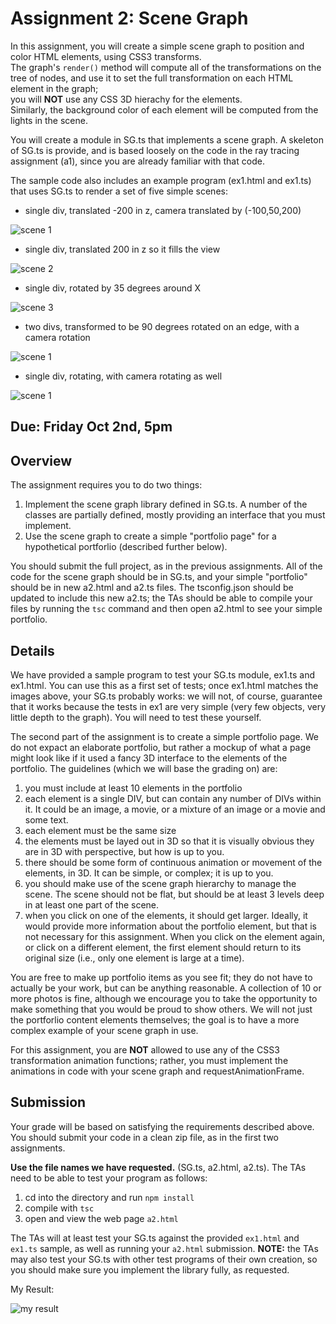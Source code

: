 # Assignment 2: Scene Graph

In this assignment, you will create a simple scene graph to position and color HTML elements,
using CSS3 transforms.  
The graph's ```render()``` method will compute all of the transformations on the tree of nodes, 
and  use it to set the full transformation on each HTML element in the graph;  
you will **NOT** use any CSS 3D hierachy for the elements.  
Similarly, the background color of each element will be computed from the lights in the scene.

You will create a module in SG.ts that implements a scene graph.  A skeleton of SG.ts is provide,
and is based loosely on the code in the ray tracing assignment (a1), since you are already 
familiar with that code.
 
The sample code also includes an example program (ex1.html and ex1.ts) that uses SG.ts to render a set of five simple
scenes:

- single div, translated -200 in z, camera translated by (-100,50,200)

![scene 1](https://github.gatech.edu/pages/cs3451f15/a2/img/ex1a.png)

- single div, translated 200 in z so it fills the view

![scene 2](https://github.gatech.edu/pages/cs3451f15/a2/img/ex1b.png)

- single div, rotated by 35 degrees around X

![scene 3](https://github.gatech.edu/pages/cs3451f15/a2/img/ex1c.png)

- two divs, transformed to be 90 degrees rotated on an edge, with a camera rotation

![scene 1](https://github.gatech.edu/pages/cs3451f15/a2/img/ex1d.png)

- single div, rotating, with camera rotating as well

![scene 1](https://github.gatech.edu/pages/cs3451f15/a2/img/ex1e.gif)

## Due: Friday Oct 2nd, 5pm

## Overview 

The assignment requires you to do two things:

1. Implement the scene graph library defined in SG.ts.  A number of the classes are partially defined, mostly providing an interface that you must implement.  
2. Use the scene graph to create a simple "portfolio page" for a hypothetical portforlio (described further below).

You should submit the full project, as in the previous assignments.  All of the code for the scene graph should be in SG.ts, and your simple "portfolio" should be in new a2.html and a2.ts files.  The tsconfig.json should be updated to include this new a2.ts;  the TAs should be able to compile your files by running the ```tsc``` command and then open a2.html to see your simple portfolio.

## Details

We have provided a sample program to test your SG.ts module, ex1.ts and ex1.html.  You can use this as a first set of tests;  once ex1.html matches the images above, your SG.ts probably works:  we will not, of course, guarantee that it works because the tests in ex1 are very simple (very few objects, very little depth to the graph).  You will need to test these yourself.

The second part of the assignment is to create a simple portfolio page.  We do not expact an elaborate portfolio, but rather a mockup of what a page might look like if it used a fancy 3D interface to the elements of the portfolio.  The guidelines (which we will base the grading on) are:

1. you must include at least 10 elements in the portfolio
2. each element is a single DIV, but can contain any number of DIVs within it.  It could be an image, a movie, or a mixture of an image or a movie and some text.
3. each element must be the same size
4. the elements must be layed out in 3D so that it is visually obvious they are in 3D with perspective, but how is up to you.
5. there should be some form of continuous animation or movement of the elements, in 3D.  It can be simple, or complex;  it is up to you. 
6. you should make use of the scene graph hierarchy to manage the scene.  The scene should not be flat, but should be at least 3 levels deep in at least one part of the scene.
6. when you click on one of the elements, it should get larger.  Ideally, it would provide more information about the portfolio element, but that is not necessary for this assignment.  When you click on the element again, or click on a different element, the first element should return to its original size (i.e., only one element is large at a time).

You are free to make up portfolio items as you see fit;  they do not have to actually be your work, but can be anything reasonable.  A collection of 10 or more photos is fine, although we encourage you to take the opportunity to make something that you would be proud to show others.  We will not just the portforlio content elements themselves; the goal is to have a more complex example of your scene graph in use.

For this assignment, you are **NOT** allowed to use any of the CSS3 transformation animation functions;  rather, you must implement the animations in code with your scene graph and requestAnimationFrame.

## Submission

Your grade will be based on satisfying the requirements described above.  You should submit your code in a clean zip file, as in the first two assignments.

**Use the file names we have requested.** (SG.ts, a2.html, a2.ts).  The TAs need to be able to test your program as follows:

1. cd into the directory and run ```npm install```
2. compile with ```tsc```
3. open and view the web page ```a2.html```

The TAs will at least test your SG.ts against the provided ```ex1.html``` and ```ex1.ts``` sample, as 
well as running your ```a2.html``` submission.  **NOTE:** the TAs may also test your SG.ts with other test programs of their own creation, so you should make sure you implement the library fully, as requested.  


My Result:

![my result](result.gif)